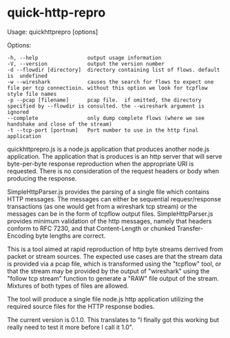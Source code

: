 # quick-http-repro

  Usage: quickhttprepro [options]

  Options:

    -h, --help                output usage information
    -V, --version             output the version number
    -d --flowdir [directory]  directory containing list of flows. default is  undefined
    -w --wireshark            causes the search for flows to expect one file per tcp connectioin. without this option we look for tcpflow style file names
    -p --pcap [filename]      pcap file.  if omitted, the directory specified by --flowdir is consulted. the --wireshark argument is ignored
    --complete                only dump complete flows (where we see handshake and close of the stream)
    -t --tcp-port [portnum]   Port number to use in the http final application

quickhttprepro.js is a node.js application that produces another node.js application.  The application that is produces is an http server that will serve byte-per-byte response reproduction when the appropriate URI is requested.  There is no consideration of the request headers  or body when producing the response.

SimpleHttpParser.js provides the parsing of a single file which contains HTTP messages. The messages can either be sequential requesr/response transactions (as one would get from a wireshark tcp stream) or the messages can be in the form of tcpflow output files.  SimpleHttpParser.js provides minimum validation of the http messages, namely that headers conform to RFC 7230, and that Content-Length or chunked Transfer-Encoding byte lengths are correct.

This is a tool aimed at rapid reproduction of http byte streams derrived from packet or stream sources. The expected use cases are that the stream data is provided via a pcap file, which is transformed using the "tcpflow" tool, or that the stream may be provided by the output of "wireshark" using the "follow tcp stream" function to generate a "RAW" file output of the stream.  Mixtures of both types of files are allowed.

The tool will produce a single file node.js http application utilizing the required source files for the HTTP response bodies.

The current version is 0.1.0.  This translates to "I finally got this working but really need to test it more before I call it 1.0".
